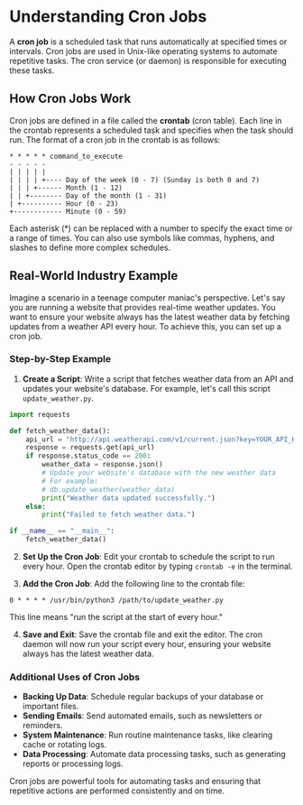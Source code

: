 
# Understanding Cron Jobs

A **cron job** is a scheduled task that runs automatically at specified times or intervals. Cron jobs are used in Unix-like operating systems to automate repetitive tasks. The cron service (or daemon) is responsible for executing these tasks.

## How Cron Jobs Work

Cron jobs are defined in a file called the **crontab** (cron table). Each line in the crontab represents a scheduled task and specifies when the task should run. The format of a cron job in the crontab is as follows:

```
* * * * * command_to_execute
- - - - -
| | | | |
| | | | +---- Day of the week (0 - 7) (Sunday is both 0 and 7)
| | | +------ Month (1 - 12)
| | +-------- Day of the month (1 - 31)
| +---------- Hour (0 - 23)
+------------ Minute (0 - 59)
```

Each asterisk (*) can be replaced with a number to specify the exact time or a range of times. You can also use symbols like commas, hyphens, and slashes to define more complex schedules.

## Real-World Industry Example

Imagine a scenario in a teenage computer maniac's perspective. Let's say you are running a website that provides real-time weather updates. You want to ensure your website always has the latest weather data by fetching updates from a weather API every hour. To achieve this, you can set up a cron job.

### Step-by-Step Example

1. **Create a Script**: Write a script that fetches weather data from an API and updates your website's database. For example, let's call this script `update_weather.py`.

```python
import requests

def fetch_weather_data():
    api_url = "http://api.weatherapi.com/v1/current.json?key=YOUR_API_KEY&q=YOUR_LOCATION"
    response = requests.get(api_url)
    if response.status_code == 200:
        weather_data = response.json()
        # Update your website's database with the new weather data
        # For example:
        # db.update_weather(weather_data)
        print("Weather data updated successfully.")
    else:
        print("Failed to fetch weather data.")

if __name__ == "__main__":
    fetch_weather_data()
```

2. **Set Up the Cron Job**: Edit your crontab to schedule the script to run every hour. Open the crontab editor by typing `crontab -e` in the terminal.

3. **Add the Cron Job**: Add the following line to the crontab file:

```
0 * * * * /usr/bin/python3 /path/to/update_weather.py
```

This line means "run the script at the start of every hour."

4. **Save and Exit**: Save the crontab file and exit the editor. The cron daemon will now run your script every hour, ensuring your website always has the latest weather data.

### Additional Uses of Cron Jobs

- **Backing Up Data**: Schedule regular backups of your database or important files.
- **Sending Emails**: Send automated emails, such as newsletters or reminders.
- **System Maintenance**: Run routine maintenance tasks, like clearing cache or rotating logs.
- **Data Processing**: Automate data processing tasks, such as generating reports or processing logs.

Cron jobs are powerful tools for automating tasks and ensuring that repetitive actions are performed consistently and on time.
